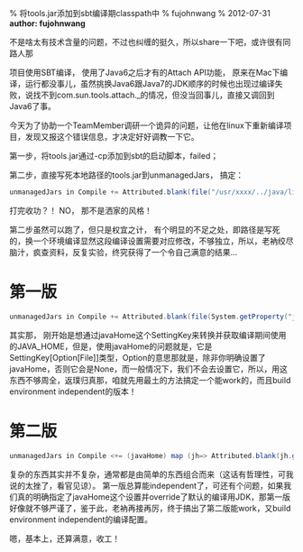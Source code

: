 % 将tools.jar添加到sbt编译期classpath中
% fujohnwang
% 2012-07-31
__author: fujohnwang__

不是啥太有技术含量的问题，不过也纠缠的挺久，所以share一下吧，或许很有同路人那 

项目使用SBT编译， 使用了Java6之后才有的Attach API功能， 原来在Mac下编译，运行都没事儿，虽然挑换Java6跟Java7的JDK顺序的时候也出现过编译失败，说找不到com.sun.tools.attach._的情况，但没当回事儿，直接又调回到Java6了事。

今天为了协助一个TeamMember调研一个诡异的问题，让他在linux下重新编译项目，发现又报这个错误信息，才决定好好调教一下它。

第一步，将tools.jar通过-cp添加到sbt的启动脚本，failed；

第二步，直接写死本地路径的tools.jar到unmanagedJars， 搞定：


```scala
unmanagedJars in Compile += Attributed.blank(file("/usr/xxxx/../java/lib/tools.jar"))
```



打完收功？！ NO， 那不是洒家的风格！

第二步虽然可以跑了，但只是权宜之计， 有个明显的不足之处，即路径是写死的，换一个环境编译显然这段编译设置需要对应修改，不够独立，所以，老衲绞尽脑汁，疯查资料，反复实验，终究获得了一个令自己满意的结果…

# 第一版

```scala
unmanagedJars in Compile += Attributed.blank(file(System.getProperty("java.home")) / "lib" / "tools.jar")
```


其实那， 刚开始是想通过javaHome这个SettingKey来转换并获取编译期间使用的JAVA_HOME，但是，使用javaHome的问题就是，它是SettingKey[Option[File]]类型，Option的意思那就是，除非你明确设置了javaHome，否则它会是None，而一般情况下，我们不会去设置它，所以，用这东西不够周全，返璞归真那，咱就先用最土的方法搞定一个能work的，而且build environment independent的版本！

# 第二版

```scala
unmanagedJars in Compile <+= (javaHome) map (jh=> Attributed.blank(jh.getOrElse(file(System.getProperty("java.home"))) / "lib" / "tools.jar"))
```



复杂的东西其实并不复杂，通常都是由简单的东西组合而来（这话有哲理性，可我说的太挫了，看官见谅）。
第一版总算能independent了，可还有个问题，如果我们真的明确指定了javaHome这个设置并override了默认的编译用JDK，那第一版好像就不够严谨了，鉴于此，老衲再接再厉，终于搞出了第二版能work，又build environment independent的编译配置。

嗯，基本上，还算满意，收工！


